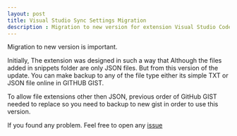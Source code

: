 ```yaml
---
layout: post
title: Visual Studio Sync Settings Migration 
description : Migration to new version for extension Visual Studio Code Sync Settings
---
```


Migration to new version is important.

Initially, The extension was designed in such a way that Although the files added in snippets folder are only JSON files. But from this version of the update. You can make backup to any of the file type either its simple TXT or JSON file online in GITHUB GIST.

To allow file extensions other then JSON,  previous order of GitHub GIST needed to replace so you need to backup to new gist in order to use this version.

If you found any problem. Feel free to open any [issue](https://github.com/shanalikhan/code-settings-sync/issues)
